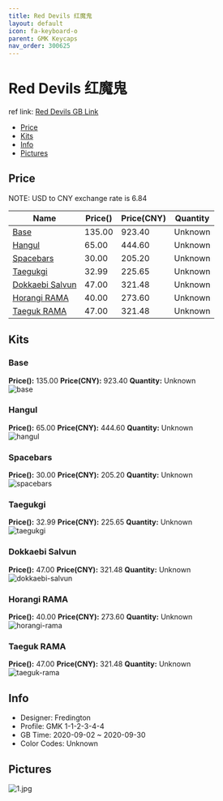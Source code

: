 ```yaml
---
title: Red Devils 红魔鬼
layout: default
icon: fa-keyboard-o
parent: GMK Keycaps
nav_order: 300625
---
```


# Red Devils 红魔鬼

ref link: [Red Devils  GB Link]()  
* [Price](#price)  
* [Kits](#kits)  
* [Info](#info)  
* [Pictures](#pictures)  


## Price  

NOTE: USD to CNY exchange rate is 6.84

| Name          | Price()    |  Price(CNY) | Quantity |
| ------------- | ------------ |  ---------- | -------- |
|[Base](#base)|135.00|923.40|Unknown|
|[Hangul](#hangul)|65.00|444.60|Unknown|
|[Spacebars](#spacebars)|30.00|205.20|Unknown|
|[Taegukgi](#taegukgi)|32.99|225.65|Unknown|
|[Dokkaebi Salvun](#dokkaebi-salvun)|47.00|321.48|Unknown|
|[Horangi RAMA](#horangi-rama)|40.00|273.60|Unknown|
|[Taeguk RAMA](#taeguk-rama)|47.00|321.48|Unknown|


## Kits  
### Base  
**Price():** 135.00    **Price(CNY):** 923.40    **Quantity:** Unknown  
<img src="{{ 'assets/images/gmk-keycaps/reddevils/kits_pics/base.jpg' | relative_url }}" alt="base" class="image featured">

### Hangul  
**Price():** 65.00    **Price(CNY):** 444.60    **Quantity:** Unknown  
<img src="{{ 'assets/images/gmk-keycaps/reddevils/kits_pics/hangul.jpg' | relative_url }}" alt="hangul" class="image featured">

### Spacebars  
**Price():** 30.00    **Price(CNY):** 205.20    **Quantity:** Unknown  
<img src="{{ 'assets/images/gmk-keycaps/reddevils/kits_pics/spacebars.jpg' | relative_url }}" alt="spacebars" class="image featured">

### Taegukgi  
**Price():** 32.99    **Price(CNY):** 225.65    **Quantity:** Unknown  
<img src="{{ 'assets/images/gmk-keycaps/reddevils/kits_pics/taegukgi.jpg' | relative_url }}" alt="taegukgi" class="image featured">

### Dokkaebi Salvun  
**Price():** 47.00    **Price(CNY):** 321.48    **Quantity:** Unknown  
<img src="{{ 'assets/images/gmk-keycaps/reddevils/kits_pics/dokkaebi-salvun.png' | relative_url }}" alt="dokkaebi-salvun" class="image featured">

### Horangi RAMA  
**Price():** 40.00    **Price(CNY):** 273.60    **Quantity:** Unknown  
<img src="{{ 'assets/images/gmk-keycaps/reddevils/kits_pics/horangi-rama.jpg' | relative_url }}" alt="horangi-rama" class="image featured">

### Taeguk RAMA  
**Price():** 47.00    **Price(CNY):** 321.48    **Quantity:** Unknown  
<img src="{{ 'assets/images/gmk-keycaps/reddevils/kits_pics/taeguk-rama.jpg' | relative_url }}" alt="taeguk-rama" class="image featured">


## Info  
* Designer: Fredington  
* Profile: GMK 1-1-2-3-4-4  
* GB Time: 2020-09-02 ~ 2020-09-30  
* Color Codes: Unknown  


## Pictures  
<img src="{{ 'assets/images/gmk-keycaps/reddevils/rendering_pics/1.jpg' | relative_url }}" alt="1.jpg" class="image featured">

